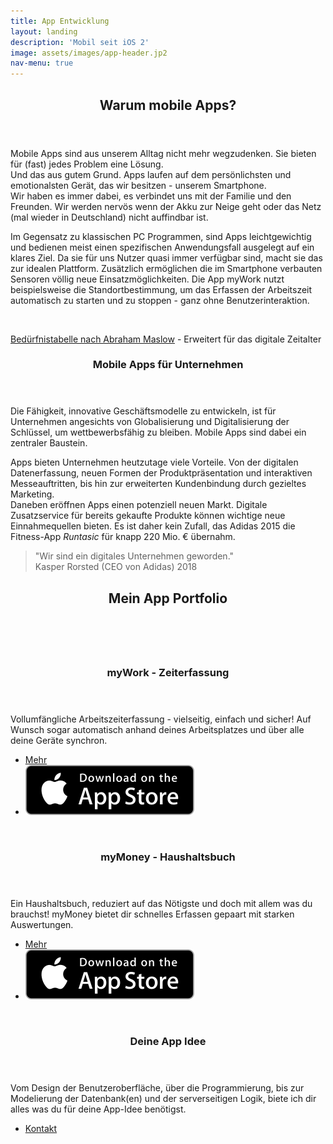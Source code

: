 ```yaml
---
title: App Entwicklung
layout: landing
description: 'Mobil seit iOS 2'
image: assets/images/app-header.jp2
nav-menu: true
---
```


<!-- Main -->
<div id="main">

<!-- One -->
<section id="one">
	<div class="inner">	
	<header class="major">
		<h2>Warum mobile Apps?</h2>
	</header>
	<div class="row">
		<div class="6u 12u$(small)">
		<p>Mobile Apps sind aus unserem Alltag nicht mehr wegzudenken. Sie bieten für (fast) jedes Problem eine Lösung.  
		<br />
		Und das aus gutem Grund. Apps laufen auf dem persönlichsten und emotionalsten Gerät, das wir besitzen - unserem Smartphone.<br />
		Wir haben es immer dabei, es verbindet uns mit der Familie und den Freunden. Wir werden nervös wenn der Akku zur Neige geht oder das Netz (mal wieder in Deutschland) nicht auffindbar ist.</p>
		<p>Im Gegensatz zu klassischen PC Programmen, sind Apps leichtgewichtig und bedienen meist einen spezifischen Anwendungsfall ausgelegt auf ein klares Ziel. Da sie für uns Nutzer quasi immer verfügbar sind, macht sie das zur idealen Plattform. Zusätzlich ermöglichen die im Smartphone verbauten Sensoren völlig neue Einsatzmöglichkeiten. Die App myWork nutzt beispielsweise die Standortbestimmung, um das Erfassen der Arbeitszeit automatisch zu starten und zu stoppen - ganz ohne Benutzerinteraktion.</p>
		</div>
		<div class="6u 12u$(small)">
		<a href="https://de.wikipedia.org/wiki/Maslowsche_Bedürfnishierarchie" class="image" target="_blank">
			<img src="{% link assets/images/Maslowsche-Pyramide.jp2 %}" alt="" data-position="25% 25%" />			
		</a>
		<p class="small"><a href="https://de.wikipedia.org/wiki/Maslowsche_Bedürfnishierarchie" target="_blank">Bedürfnistabelle nach Abraham Maslow</a> - Erweitert für das digitale Zeitalter</p>
		</div>
	</div>
	<header class="minor">
		<h3>Mobile Apps für Unternehmen</h3>
	</header>
	<p>Die Fähigkeit, innovative Geschäftsmodelle zu entwickeln, ist für Unternehmen angesichts von Globalisierung und Digitalisierung der Schlüssel, um wettbewerbsfähig zu bleiben. Mobile Apps sind dabei ein zentraler Baustein.</p>
	<p>Apps bieten Unternehmen heutzutage viele Vorteile. Von der digitalen Datenerfassung, neuen Formen der Produktpräsentation und interaktiven Messeauftritten, bis hin zur erweiterten Kundenbindung durch gezieltes Marketing. 
	<br />
	Daneben eröffnen Apps einen potenziell neuen Markt. Digitale Zusatzservice für bereits gekaufte Produkte können wichtige neue Einnahmequellen bieten. Es ist daher kein Zufall, das Adidas 2015 die Fitness-App <i>Runtasic</i> für knapp 220 Mio. € übernahm.</p>
	<blockquote>"Wir sind ein digitales Unternehmen geworden."<br />Kasper Rorsted (CEO von Adidas) 2018</blockquote>
	</div>
</section>


<!-- Two -->
<div class="inner">	
	<header class="major">
		<h2>Mein App Portfolio</h2>
	</header>
</div>

<section id="three" class="spotlights">
	<section>
		<a href="https://itunes.apple.com/de/app/mywork/id487617582?l=de" class="image">
			<img src="{% link assets/images/myWork.jp2 %}" alt="" data-position="center center" />
		</a>
		<div class="content">
			<div class="inner">
				<header class="major">
					<h3>myWork - Zeiterfassung</h3>
				</header>
				<p>Vollumfängliche Arbeitszeiterfassung - vielseitig, einfach und sicher! Auf Wunsch sogar automatisch anhand deines Arbeitsplatzes und über alle deine Geräte synchron.</p>
				<ul class="actions">
					<li><a href="https://napit-apps.github.io/index-de.html" class="button small">Mehr</a></li>
					<li><a class="badge-link" href="https://itunes.apple.com/de/app/mywork/id487617582?l=de" target="_blank"><img src="assets/images/app-store-badge.svg" alt=""></a></li>
				</ul>
			</div>
		</div>
	</section>
	<section>
		<a href="https://apps.apple.com/de/app/mymoney-housekeeping-book/id1341614338?l=de" class="image">
			<img src="{% link assets/images/myMoney.jp2 %}" alt="" data-position="top center" />
		</a>
		<div class="content">
			<div class="inner">
				<header class="major">
					<h3>myMoney - Haushaltsbuch</h3>
				</header>
				<p>Ein Haushaltsbuch, reduziert auf das Nötigste und doch mit allem was du brauchst! myMoney bietet dir schnelles Erfassen gepaart mit starken Auswertungen.</p>
				<ul class="actions">
					<li><a href="https://napit-apps.github.io/index-de.html" class="button small">Mehr</a></li>
					<li><a class="badge-link" href="https://apps.apple.com/de/app/mymoney-housekeeping-book/id1341614338?l=de" target="_blank"><img src="assets/images/app-store-badge.svg" alt=""></a></li>
				</ul>
			</div>
		</div>
	</section>
	<section>
		<div class="image">
			<img src="{% link assets/images/app-idea.jpg %}" alt="" data-position="25% 25%" />
		</div>
		<div class="content">
			<div class="inner">
				<header class="major">
					<h3>Deine App Idee</h3>
				</header>
				<p>Vom Design der Benutzeroberfläche, über die Programmierung, bis zur Modelierung der Datenbank(en) und der serverseitigen Logik, biete ich dir alles was du für deine App-Idee benötigst. </p>
				<ul class="actions">
					<li><a href="#contact" class="button scrolly ">Kontakt</a></li>
				</ul>
			</div>
		</div>
	</section>
</section>

</div>
